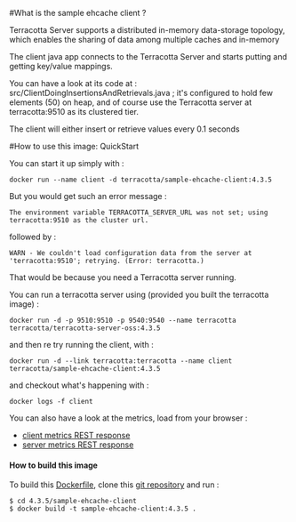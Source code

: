 #What is the sample ehcache client ?

Terracotta Server supports a distributed in-memory data-storage topology, which enables the sharing of data among multiple caches and in-memory

The client java app connects to the Terracotta Server and starts putting and getting key/value mappings.

You can have a look at its code at : src/ClientDoingInsertionsAndRetrievals.java ; it's configured to hold few elements (50) on heap, and of course use the Terracotta server at terracotta:9510 as its clustered tier.

The client will either insert or retrieve values every 0.1 seconds


#How to use this image: QuickStart

You can start it up simply with :

    docker run --name client -d terracotta/sample-ehcache-client:4.3.5

But you would get such an error message :
    
    The environment variable TERRACOTTA_SERVER_URL was not set; using terracotta:9510 as the cluster url.

followed by :

    WARN - We couldn't load configuration data from the server at 'terracotta:9510'; retrying. (Error: terracotta.)


That would be because you need a Terracotta server running.

You can run a terracotta server using (provided you built the terracotta image) :

    docker run -d -p 9510:9510 -p 9540:9540 --name terracotta terracotta/terracotta-server-oss:4.3.5

and then re try running the client, with :

    docker run -d --link terracotta:terracotta --name client terracotta/sample-ehcache-client:4.3.5
    
and checkout what's happening with :

    docker logs -f client

You can also have a look at the metrics, load from your browser :

 * [client metrics REST response](http://localhost:9540/tc-management-api/v2/agents/cacheManagers/caches?show=CacheHitRatio&show=CacheHitRate&show=CacheMissRate&show=Size&show=LocalHeapSize&show=LocalHeapSize&show=AverageGetTime)
 * [server metrics REST response](http://localhost:9540/tc-management-api/v2/agents/statistics/servers)




#### How to build this image

To build this [Dockerfile](https://github.com/Terracotta-OSS/docker/blob/master/4.3.5/server/Dockerfile), clone this [git repository](https://github.com/Terracotta-OSS/docker) and run :

    $ cd 4.3.5/sample-ehcache-client
    $ docker build -t sample-ehcache-client:4.3.5 .